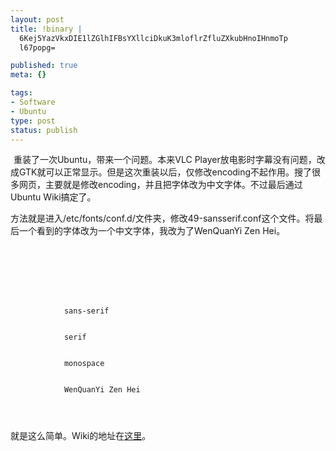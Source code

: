 ```yaml
--- 
layout: post
title: !binary |
  6Kej5YazVkxDIE1lZGlhIFBsYXllciDkuK3mloflrZfluZXkubHnoIHnmoTp
  l67popg=

published: true
meta: {}

tags: 
- Software
- Ubuntu
type: post
status: publish
---
```

<a class="tt-flickr tt-flickr-Medium" title="vlc" href="http://www.flickr.com/photos/kylewu/3998103185/"><img class="alignnone" src="http://farm3.static.flickr.com/2660/3998103185_4b9b2ebd08.jpg" alt="vlc" width="1" height="1" /></a> 重装了一次Ubuntu，带来一个问题。本来VLC Player放电影时字幕没有问题，改成GTK就可以正常显示。但是这次重装以后，仅修改encoding不起作用。搜了很多网页，主要就是修改encoding，并且把字体改为中文字体。不过最后通过Ubuntu Wiki搞定了。

方法就是进入/etc/fonts/conf.d/文件夹，修改49-sansserif.conf这个文件。将最后一个看到的字体改为一个中文字体，我改为了WenQuanYi Zen Hei。

<code lang="xml">
<?xml version="1.0"?>
<!DOCTYPE fontconfig SYSTEM "fonts.dtd">
<fontconfig>
<!--
  If the font still has no generic name, add sans-serif
 -->
	<match target="pattern">
		<test qual="all" name="family" compare="not_eq">
			<string>sans-serif</string>
		</test>
		<test qual="all" name="family" compare="not_eq">
			<string>serif</string>
		</test>
		<test qual="all" name="family" compare="not_eq">
			<string>monospace</string>
		</test>
		<edit name="family" mode="append_last">
			<string>WenQuanYi Zen Hei</string>
		</edit>
	</match>
</fontconfig>
</code>

就是这么简单。Wiki的地址在<a href="http://wiki.ubuntu.org.cn/Vlc">这里</a>。
